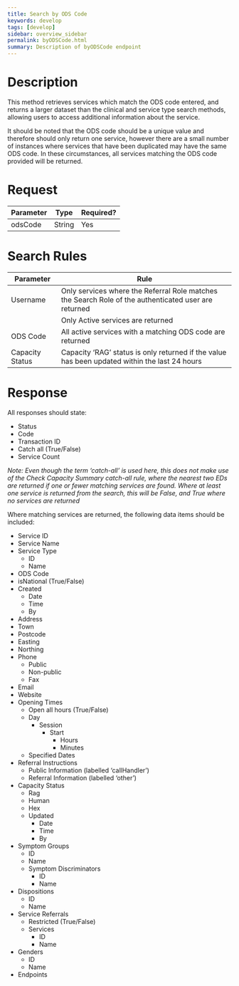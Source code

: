 ```yaml
---
title: Search by ODS Code
keywords: develop
tags: [develop]
sidebar: overview_sidebar
permalink: byODSCode.html
summary: Description of byODSCode endpoint
---
```


# Description
This method retrieves services which match the ODS code entered, and returns a larger dataset than the clinical and service type search methods, allowing users to access additional information about the service.

It should be noted that the ODS code should be a unique value and therefore should only return one service, however there are a small number of instances where services that have been duplicated may have the same ODS code. In these circumstances, all services matching the ODS code provided will be returned.

# Request

| Parameter      | Type       | Required? | 
|----------------|------------|-----------|
| odsCode        | String     | Yes       |


# Search Rules

| Parameter       | Rule                                                                                                 |
|-----------------|------------------------------------------------------------------------------------------------------|
| Username        | Only services where the Referral Role matches the Search Role of the authenticated user are returned |
|                 | Only Active services are returned |
| ODS Code        | All active services with a matching ODS code are returned |
| Capacity Status | Capacity ‘RAG’ status is only returned if the value has been updated within the last 24 hours |


# Response

All responses should state:
* Status
* Code
* Transaction ID
* Catch all (True/False)
* Service Count

*Note: Even though the term ‘catch-all’ is used here, this does not make use of the Check Capacity Summary catch-all rule, where the nearest two EDs are returned if one or fewer matching services are found. Where at least one service is returned from the search, this will be False, and True where no services are returned*

Where matching services are returned, the following data items should be included:
* Service ID
* Service Name
* Service Type
  * ID
  *	Name
* ODS Code
* isNational (True/False)
* Created
  * Date
  * Time
  * By
* Address
* Town
* Postcode
* Easting
* Northing
* Phone
  * Public
  * Non-public
  * Fax
* Email
* Website
* Opening Times
  * Open all hours (True/False)
  * Day
    * Session
        * Start
           * Hours
           * Minutes
  * Specified Dates
* Referral Instructions 
   * Public Information (labelled ‘callHandler’)
   * Referral Information (labelled ‘other’)
* Capacity Status
  * Rag
  * Human
  * Hex
  * Updated
    * Date
    * Time
    * By
* Symptom Groups
  * ID
  * Name
  * Symptom Discriminators
    * ID
    * Name
* Dispositions
  * ID
  * Name
* Service Referrals
  * Restricted (True/False)
  * Services
    * ID
    * Name
* Genders
  * ID
  * Name
* Endpoints
